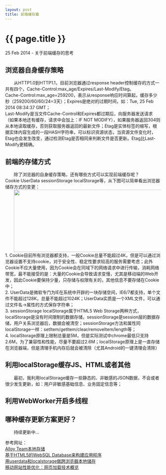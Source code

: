 ```yaml
---
layout: post
title: 前端缓存篇
---
```


{{ page.title }}
=================

<p class="meta">25 Feb 2014 - 关于前端缓存的思考</p>

<h2>浏览器自身缓存策略</h2>
<p style="text-indent:2em;">
	从HTTP1.0到HTTP1.1，目前浏览器通过response header控制缓存的方式一共有四个，Cache-Control:max_age/Expires/Last-Modify/Etag。<br/>
	Cache-Control:max_age=259200，表示从response响应时间算起，缓存多少秒（259200/60/60/24=3天）；Expires是绝对的过期时间，如：Tue, 25 Feb 2014 08:34:37 GMT；<br/>
	Last-Modify是当文件Cache-Control和Expires都过期后，向服务器发送请求（如果本地还有缓存，请求中会加上：IF NOT MODIFY），如果服务器返回304则从本地读取缓存，否则获取服务器返回的最新文件；Etag是实体标签的缩写，根据实体内容生成的一段HASH字符串，可以标识资源状态，当资源文件变化时，Etag也会发生改变，通过检测Etag是否相同来判断文件是否更新。Etag比Last-Modify更精确。
</p>

<h2>前端的存储方式</h2>
<p style="text-indent:2em;">
	除了浏览器的自身缓存策略，还有哪些方式可以实现前端缓存呢？<br/>
	Cookie UserData sessionStorage localStorage等，从下图可以简单看出浏览器储存方式的变更：<br/>
	<img src="http://pic002.cnblogs.com/images/2011/219983/2011052411382518.jpg" width="600" height="202" /><br/>
	1. Cookie目前所有浏览器都支持，一般Cookie总量不能超过4K，但是可以通过浏览器设置不支持cookie，对于安全性、稳定性要求较高的服务需要考虑；此外Cookie不应大量使用，因为Cookie会在同域下的网络请求中进行传输，消耗网络带宽，最不能接受的是：大量的Cookie会导致请求变慢，尤其是移动端的Web开发，因此Cookie要保持少量，只存储与权限有关的，其他信息不要存储在Cookie中；<br/>
	2. UserData是微软专门为IE在系统中开辟的一块存储空间，IE6/7都支持，单个文件不能超过128K，总量不能超过1024K；UserData实质是一个XML文件，可以通过文件名->属性的方式保存字符串；<br/>
	3. sessionStorage localStorage属于HTML5 Web Storage两种方式，localStorage是没有时间限制的数据存储，sessionStorage是session层的数据存储，用户关系浏览器后，数据会被清空；sessionStorage方法和属性同localStorage一样：setItem/getItem/clear/removeItem/length等；<br/>
	4. localStorage原理上限制总量是5M，但是实际测试中chrome最低只支持2.6M，为了兼容性和性能，尽量不要超过2.6M；localStorage原理上是一直存储在浏览器端，但是清理手机内存后就会被清除（尤其Android的一键清理会清除）
</p>

<h2>利用localStorage缓存JS、HTML或者其他</h2>
<p style="text-indent:2em;">
	最初，我利用localStorage缓存一些静态的、非敏感的JSON数据，不会或者很少发生更新，如：用户非敏感基础信息、业务固定信息等；
</p>

<h2>利用WebWorker开启多线程</h2>
<p style="text-indent:2em;">
	
</p>

<h2>哪种缓存更新方案更好？</h2>
<p style="text-indent:2em;">
	
</p>

<p style="text-indent:2em;">持续更新中...</p>

<p>
	参考网址：<br/>
	<a target="_blank" href="http://www.alloyteam.com/2012/04/sth-about-localstorage/">
		Alloy Team本地存储
	</a><br/>
	<a target="_blank" href="https://www.ibm.com/developerworks/cn/web/1108_zhaifeng_websqldb/">
		基于HTML5的WebSQL Database来构建应用程序
	</a><br/>
	<a target="_blank" href="http://mao.li/tag/userdata/">
		用userdata和localstorage做跨浏览器本地储存
	</a><br/>
	<a target="_blank" href="http://blog.jobbole.com/46599/">
		移动网站性能优化：网页加载技术概览
	</a><br/>
	

</p>

